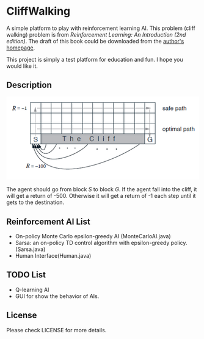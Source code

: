 CliffWalking
===
A simple platform to play with reinforcement learning AI. 
This problem (cliff walking) problem is from *Reinforcement Learning: An Introduction (2nd edition)*. The draft of this 
book could be downloaded from the [author's homepage](https://webdocs.cs.ualberta.ca/~sutton/).

This project is simply a test platform for education and fun. I hope you would like it.
## Description
![cliff walking](cliff.png)

The agent should go from block *S* to block *G*. If the agent fall into 
the cliff, it will get a return of -500. Otherwise it will get a return of -1 
each step until it gets to the destination.

## Reinforcement AI List
* On-policy Monte Carlo epsilon-greedy AI (MonteCarloAI.java)
* Sarsa: an on-policy TD control algorithm with epsilon-greedy policy. (Sarsa.java)
* Human Interface(Human.java)

## TODO List
* Q-learning AI
* GUI for show the behavior of AIs.


## License
Please check LICENSE for more details.
